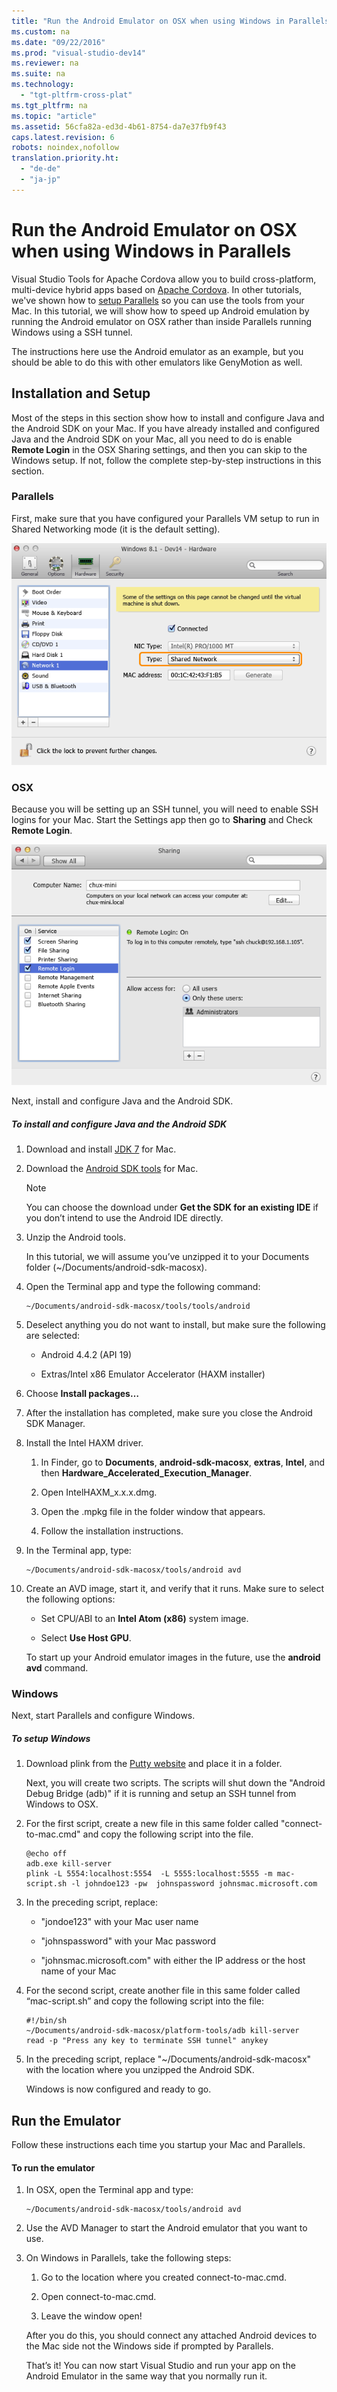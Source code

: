 ```yaml
---
title: "Run the Android Emulator on OSX when using Windows in Parallels"
ms.custom: na
ms.date: "09/22/2016"
ms.prod: "visual-studio-dev14"
ms.reviewer: na
ms.suite: na
ms.technology: 
  - "tgt-pltfrm-cross-plat"
ms.tgt_pltfrm: na
ms.topic: "article"
ms.assetid: 56cfa82a-ed3d-4b61-8754-da7e37fb9f43
caps.latest.revision: 6
robots: noindex,nofollow
translation.priority.ht: 
  - "de-de"
  - "ja-jp"
---
```

# Run the Android Emulator on OSX when using Windows in Parallels
Visual Studio Tools for Apache Cordova allow you to build cross-platform, multi-device hybrid apps based on [Apache Cordova](http://cordova.apache.org/). In other tutorials, we've shown how to [setup Parallels](../vs140/build-a-cordova-app-for-ios-using-parallels.md) so you can use the tools from your Mac. In this tutorial, we will show how to speed up Android emulation by running the Android emulator on OSX rather than inside Parallels running Windows using a SSH tunnel.  
  
 The instructions here use the Android emulator as an example, but you should be able to do this with other emulators like GenyMotion as well.  
  
## Installation and Setup  
 Most of the steps in this section show how to install and configure Java and the Android SDK on your Mac. If you have already installed and configured Java and the Android SDK on your Mac, all you need to do is enable **Remote Login** in the OSX Sharing settings, and then you can skip to the Windows setup. If not, follow the complete step-by-step instructions in this section.  
  
### Parallels  
 First, make sure that you have configured your Parallels VM setup to run in Shared Networking mode (it is the default setting).  
  
 ![Verify your Shared Network configuration](../vs140/media/cordova_parallels_emu_shared_network.png "Cordova_Parallels_Emu_Shared_Network")  
  
### OSX  
 Because you will be setting up an SSH tunnel, you will need to enable SSH logins for your Mac. Start the Settings app then go to **Sharing** and Check **Remote Login**.  
  
 ![Enable SSH logins on your Mac](../vs140/media/cordova_parallels_emu_remote_logon.png "Cordova_Parallels_Emu_Remote_Logon")  
  
 Next, install and configure Java and the Android SDK.  
  
##### To install and configure Java and the Android SDK  
  
1.  Download and install [JDK 7](http://www.oracle.com/technetwork/java/javase/downloads/java-se-jdk-7-download-432154.html) for Mac.  
  
2.  Download the [Android SDK tools](http://developer.android.com/sdk/index.html) for Mac.  
  
    > [!NOTE]
    >  You can choose the download under **Get the SDK for an existing IDE** if you don’t intend to use the Android IDE directly.  
  
3.  Unzip the Android tools.  
  
     In this tutorial, we will assume you’ve unzipped it to your Documents folder (~/Documents/android-sdk-macosx).  
  
4.  Open the Terminal app and type the following command:  
  
    ```  
    ~/Documents/android-sdk-macosx/tools/tools/android  
    ```  
  
5.  Deselect anything you do not want to install, but make sure the following are selected:  
  
    -   Android 4.4.2 (API 19)  
  
    -   Extras/Intel x86 Emulator Accelerator (HAXM installer)  
  
6.  Choose **Install packages…**  
  
7.  After the installation has completed, make sure you close the Android SDK Manager.  
  
8.  Install the Intel HAXM driver.  
  
    1.  In Finder, go to **Documents**, **android-sdk-macosx**, **extras**, **Intel**, and then **Hardware_Accelerated_Execution_Manager**.  
  
    2.  Open IntelHAXM_x.x.x.dmg.  
  
    3.  Open the .mpkg file in the folder window that appears.  
  
    4.  Follow the installation instructions.  
  
9. In the Terminal app, type:  
  
    ```  
    ~/Documents/android-sdk-macosx/tools/android avd  
    ```  
  
10. Create an AVD image, start it, and verify that it runs. Make sure to select the following options:  
  
    -   Set CPU/ABI to an **Intel Atom (x86)** system image.  
  
    -   Select **Use Host GPU**.  
  
     To start up your Android emulator images in the future, use the **android avd** command.  
  
### Windows  
 Next, start Parallels and configure Windows.  
  
##### To setup Windows  
  
1.  Download plink from the [Putty website](http://www.chiark.greenend.org.uk/~sgtatham/putty/download.html) and place it in a folder.  
  
     Next, you will create two scripts. The scripts will shut down the "Android Debug Bridge (adb)" if it is running and setup an SSH tunnel from Windows to OSX.  
  
2.  For the first script, create a new file in this same folder called "connect-to-mac.cmd" and copy the following script into the file.  
  
    ```  
    @echo off  
    adb.exe kill-server  
    plink -L 5554:localhost:5554  -L 5555:localhost:5555 -m mac-script.sh -l johndoe123 -pw  johnspassword johnsmac.microsoft.com  
    ```  
  
3.  In the preceding script, replace:  
  
    -   "jondoe123" with your Mac user name  
  
    -   "johnspassword" with your Mac password  
  
    -   "johnsmac.microsoft.com" with either the IP address or the host name of your Mac  
  
4.  For the second script, create another file in this same folder called “mac-script.sh” and copy the following script into the file:  
  
    ```  
    #!/bin/sh  
    ~/Documents/android-sdk-macosx/platform-tools/adb kill-server  
    read -p "Press any key to terminate SSH tunnel" anykey  
    ```  
  
5.  In the preceding script, replace "~/Documents/android-sdk-macosx" with the location where you unzipped the Android SDK.  
  
     Windows is now configured and ready to go.  
  
## Run the Emulator  
 Follow these instructions each time you startup your Mac and Parallels.  
  
#### To run the emulator  
  
1.  In OSX, open the Terminal app and type:  
  
    ```  
    ~/Documents/android-sdk-macosx/tools/android avd  
    ```  
  
2.  Use the AVD Manager to start the Android emulator that you want to use.  
  
3.  On Windows in Parallels, take the following steps:  
  
    1.  Go to the location where you created connect-to-mac.cmd.  
  
    2.  Open connect-to-mac.cmd.  
  
    3.  Leave the window open!  
  
     After you do this, you should connect any attached Android devices to the Mac side not the Windows side if prompted by Parallels.  
  
     That’s it! You can now start Visual Studio and run your app on the Android Emulator in the same way that you normally run it.